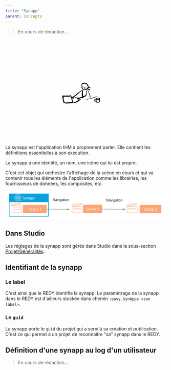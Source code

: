 ```yaml
---
title: "Synapp"
parent: Concepts
---
```


> En cours de rédaction...

![SynApps](../assets/under-progress.gif)


La synapp est l'application IHM à proprement parler. Elle contient les définitions essentielles à son exécution.

La synapp a une identité, un nom, une icône qui lui est propre.

C'est cet objet qui orchestre l'affichage de la scène en cours et qui va contenir tous les éléments de l'application comme les librairies, les fournisseurs de données, les composites, etc.


![SynApps](../assets/scenes-nav.png)


## Dans Studio

Les réglages de la synapp sont gérés dans Studio dans la sous-section [Projet/Généralités](./project.md#généralités).

## Identifiant de la synapp

### Le label

C'est ainsi que le REDY identifie la synapp. Le paramètrage de la synapp dans le REDY est d'ailleurs stockée dans chemin `:easy.SynApps.<son label>`.


### Le `guid`
La synapp porte le `guid` du projet qui a servi à sa création et publication. C'est ce qui permet à un projet de reconnaitre "sa" synapp dans le REDY.


## Définition d'une synapp au log d'un utilisateur

> En cours de rédaction...

